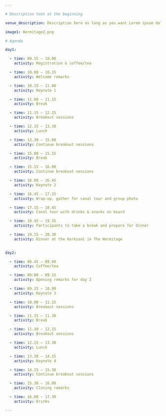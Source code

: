 ```yaml
---

# Description text at the beginning

venue_description: Description here as long as you want Lorem ipsum dolor sit amet, consectetur adipiscing elit, sed do eiusmod tempor incididunt ut labore et dolore magna aliqua. Ut enim ad minim  veniam, quis nostrud exercitation ullamco laboris nisi ut aliquip ex ea commodo consequat. Duis aute  irure dolor in reprehenderit in voluptate velit esse cillum dolore eu fugiat nulla pariatur.  Excepteur sint occaecat cupidatat non proident, sunt in culpa qui officia deserunt mollit anim id  est laborum.

image1: Hermitage2.png

# Agenda

day1:

  - time: 09.15 – 10.00
    activity: Registration & coffee/tea

  - time: 10.00 – 10.15
    activity: Welcome remarks 

  - time: 10.15 – 11.00
    activity: Keynote 1 

  - time: 11.00 – 11.15
    activity: Break 

  - time: 11.15 – 12.15
    activity: Breakout sessions

  - time: 12.15 – 13.30
    activity: Lunch

  - time: 13.30 – 15.00
    activity: Continue breakout sessions

  - time: 15.00 – 15.15
    activity: Break 

  - time: 15.15 – 16.00
    activity: Continue breakout sessions

  - time: 16.00 – 16.45
    activity: Keynote 2 

  - time: 16.45 – 17.15
    activity: Wrap-up, gather for canal tour and group photo

  - time: 17.15 – 18.45
    activity: Canal tour with drinks & snacks on board

  - time: 18.45 – 19.15
    activity: Participants to take a break and prepare for dinner

  - time: 19.15 – 20.30
    activity: Dinner at the Kerkzaal in The Hermitage
 

day2:

  - time: 08.45 – 09.00
    activity: Coffee/tea

  - time: 09:00 – 09.15
    activity: Opening remarks for day 2

  - time: 09.15 – 10.00
    activity: Keynote 3

  - time: 10.00 – 11.15
    activity: Breakout sessions

  - time: 11.15 – 11.30
    activity: Break

  - time: 11.30 – 12.15
    activity: Breakout sessions

  - time: 12.15 – 13.30
    activity: Lunch

  - time: 13.30 – 14.15
    activity: Keynote 4 

  - time: 14.15 – 15.30
    activity: Continue breakout sessions

  - time: 15.30 – 16.00
    activity: Closing remarks

  - time: 16.00 – 17.30
    activity: Drinks

---
```

